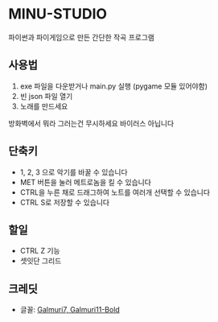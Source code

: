 # MINU-STUDIO
파이썬과 파이게임으로 만든 간단한 작곡 프로그램

## 사용법
1. exe 파일을 다운받거나 main.py 실행 (pygame 모듈 있어야함)
2. 빈 json 파일 열기
3. 노래를 만드세요

방화벽에서 뭐라 그러는건 무시하세요
바이러스 아닙니다

## 단축키
- 1, 2, 3 으로 악기를 바꿀 수 있습니다
-  MET 버튼을 눌러 메트로놈을 킬 수 있습니다
- CTRL을 누른 채로 드래그하여 노트를 여러개 선택할 수 있습니다
- CTRL S로 저장할 수 있습니다

## 할일
- CTRL Z 기능
- 셋잇단 그리드

## 크레딧
- 글꼴: [Galmuri7, Galmuri11-Bold](https://galmuri.quiple.dev/)